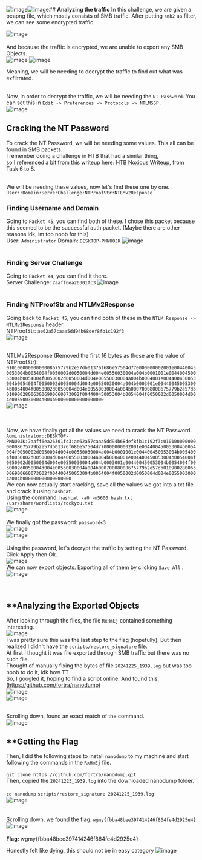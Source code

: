 ![image](https://github.com/user-attachments/assets/be3e6abe-225a-4d84-9e52-98af6928dafb)![image](https://github.com/user-attachments/assets/6c9df678-888c-4e0c-a6cd-bba64d5fd120)## **Analyzing the traffic**
In this challenge, we are given a pcapng file, which mostly consists of SMB traffic. After putting  `smb2` as filter, we can see some encrypted traffic.
<br>

![image](https://github.com/user-attachments/assets/6f7b3ebe-f5be-4944-ac5b-087c869e2bc3)
<br>
<br>
And because the traffic is encrypted, we are unable to export any SMB Objects.
<br>
![image](https://github.com/user-attachments/assets/2966af46-9bb9-4d78-8ed2-2babe3a4d174)
![image](https://github.com/user-attachments/assets/64fc7e75-74eb-4502-ba65-d347d717e542)


Meaning, we will be needing to decrypt the traffic to find out what was exfiltrated.
<br>
<br>

Now, in order to decrypt the traffic, we will be needing the `NT Password`. You can set this in `Edit -> Preferences -> Protocols -> NTLMSSP` .
<br>
![image](https://github.com/user-attachments/assets/d9dabdcb-e9a0-4649-a362-4bb4fc72d986)


## **Cracking the NT Password**
To crack the NT Password, we will be needing some values. This all can be found in SMB packets. <br>
I remember doing a challenge in HTB that had a similar thing, <br> so I referenced a bit from this writeup here: [HTB Noxious Writeup](https://medium.com/@jbtechmaven/hackthebox-noxious-sherlock-walkthrough-def721fe4f50), from Task 6 to 8.
<br>
<br>

We will be needing these values, now let's find these one by one. <br>
`User::Domain:ServerChallenge:NTProofStr:NTLMv2Response`

### Finding Username and Domain
Going to `Packet 45`, you can find both of these. I chose this packet because this seemed to be the successful auth packet. (Maybe there are other reasons idk, im too noob for this) <br>
User: `Administrator`    Domain: `DESKTOP-PMNU0JK`
![image](https://github.com/user-attachments/assets/8d169a3a-2ef2-43f6-862a-065d18a5ce06)
<br>
<br>

### Finding Server Challenge
Going to `Packet 44`, you can find it there. <br> 
Server Challenge: `7aaff6ea26301fc3`
![image](https://github.com/user-attachments/assets/a34d34fc-dba3-4f22-bd62-b161b7122b93)
<br>
<br>

### Finding NTProofStr and NTLMv2Response
Going back to `Packet 45`, you can find both of these in the `NTLM Response -> NTLMv2Response` header. <br>
NTProofStr: `ae62a57caaa5dd94b68def8fb1c192f3` <br>
![image](https://github.com/user-attachments/assets/b7b3fe66-bb92-4811-862b-317dea2a4b9a)
<br>
<br>

NTLMv2Response (Removed the first 16 bytes as those are the value of NTProofStr): `01010000000000008675779b2e57db01376f686e57504d770000000002001e004400450053004b0054004f0050002d0050004d004e00550030004a004b0001001e004400450053004b0054004f0050002d0050004d004e00550030004a004b0004001e004400450053004b0054004f0050002d0050004d004e00550030004a004b0003001e004400450053004b0054004f0050002d0050004d004e00550030004a004b00070008008675779b2e57db010900280063006900660073002f004400450053004b0054004f0050002d0050004d004e00550030004a004b000000000000000000`
<br>
![image](https://github.com/user-attachments/assets/f9749eb5-984e-4afa-aeab-7d71b30974ef)
<br>
<br>
<br>

Now, we have finally got all the values we need to crack the NT Password. <br>
`Administrator::DESKTOP-PMNU0JK:7aaff6ea26301fc3:ae62a57caaa5dd94b68def8fb1c192f3:01010000000000008675779b2e57db01376f686e57504d770000000002001e004400450053004b0054004f0050002d0050004d004e00550030004a004b0001001e004400450053004b0054004f0050002d0050004d004e00550030004a004b0004001e004400450053004b0054004f0050002d0050004d004e00550030004a004b0003001e004400450053004b0054004f0050002d0050004d004e00550030004a004b00070008008675779b2e57db010900280063006900660073002f004400450053004b0054004f0050002d0050004d004e00550030004a004b000000000000000000`
<br>
We can now actually start cracking, save all the values we got into a txt file and crack it using `hashcat`. <br>
Using the command, `hashcat -a0 -m5600 hash.txt /usr/share/wordlists/rockyou.txt` <br>
![image](https://github.com/user-attachments/assets/6c3cbc27-1f7d-4ed5-9c5a-a4bf3ad807f5)
<br>
<br>
We finally got the password: `password<3` <br>
![image](https://github.com/user-attachments/assets/eabde18d-14e1-495f-96a9-ec153c8cb74e)
<br>
![image](https://github.com/user-attachments/assets/7a3f19a7-49fa-46a5-bffa-d1197ee4dee7)
<br>
<br>
Using the password, let's decrypt the traffic by setting the NT Password. Click Apply then Ok. <br>
![image](https://github.com/user-attachments/assets/5ec36a80-47c7-4a8e-9914-1f0f0d150c01)
<br>
We can now export objects. Exporting all of them by clicking `Save All` .<br>
![image](https://github.com/user-attachments/assets/e4c7ac5e-22e4-447c-ac37-5c5255789dac)
<br>
<br>
<br>

## **Analyzing the Exported Objects
After looking through the files, the file `RxHmEj` contained something interesting. <br>
![image](https://github.com/user-attachments/assets/9a88c1fe-0e5f-4abf-918f-2d21528571df)
<br>
I was pretty sure this was the last step to the flag (hopefully). But then realized I didn't have the `scripts/restore_signature` file. <br>
At first I thought it was file exported through SMB traffic but there was no such file. <br>
Thought of manually fixing the bytes of file `20241225_1939.log` but was too noob to do it, idk how TT <br>
So, I googled it, hoping to find a script online. And found this: (https://github.com/fortra/nanodump) <br>
![image](https://github.com/user-attachments/assets/153c418b-9735-439c-88a2-2f452cc3a8f1)
<br>
![image](https://github.com/user-attachments/assets/b7c2b44d-2377-4374-8cb0-870ae7d58555)
<br>
<br>

Scrolling down, found an exact match of the command. <br>
![image](https://github.com/user-attachments/assets/66d53d82-c163-4a41-8569-e22eda3aa531)
<br>

## **Getting the Flag

Then, I did the following steps to install `nanodump` to my machine and start following the commands in the `RxHmEj` file. 
<br> 
<br>
`git clone https://github.com/fortra/nanodump.git`  <br>
Then, copied the `20241225_1939.log` into the downloaded nanodump folder. 
<br>
<br>
`cd nanodump`
`scripts/restore_signature 20241225_1939.log` <br>
![image](https://github.com/user-attachments/assets/adf9aed8-9da2-4932-86ea-a3a832743b70)
<br>
<br>
<br>
Scrolling down, we found the flag. `wgmy{fbba48bee397414246f864fe4d2925e4}`
![image](https://github.com/user-attachments/assets/85182994-1232-4f14-b542-52b4ef5786a0)
<br>
<br>
**Flag:** wgmy{fbba48bee397414246f864fe4d2925e4}

Honestly felt like dying, this should not be in easy category
![image](https://github.com/user-attachments/assets/be4beeed-d360-4808-930c-118b43d25aa2)





























